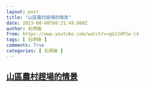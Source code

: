 ```yaml
---
layout: post
title: "山區農村趕場的情景"
date: 2023-08-08T00:21:49.000Z
author: 石炳鋒
from: https://www.youtube.com/watch?v=gUJJdP2w-l4
tags: [ 石炳锋 ]
comments: True
categories: [ 石炳锋 ]
---
```

<!--1691454109000-->
[山區農村趕場的情景](https://www.youtube.com/watch?v=gUJJdP2w-l4)
------

<div>

</div>

